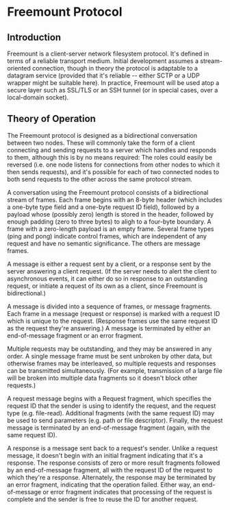 Freemount Protocol
==================

Introduction
------------

Freemount is a client-server network filesystem protocol.  It's defined in terms of a reliable transport medium.  Initial development assumes a stream-oriented connection, though in theory the protocol is adaptable to a datagram service (provided that it's reliable -- either SCTP or a UDP wrapper might be suitable here).  In practice, Freemount will be used atop a secure layer such as SSL/TLS or an SSH tunnel (or in special cases, over a local-domain socket).

Theory of Operation
-------------------

The Freemount protocol is designed as a bidirectional conversation between two nodes.  These will commonly take the form of a client connecting and sending requests to a server which handles and responds to them, although this is by no means required:  The roles could easily be reversed (i.e. one node listens for connections from other nodes to which it then sends requests), and it's possible for each of two connected nodes to both send requests to the other across the same protocol stream.

A conversation using the Freemount protocol consists of a bidirectional stream of frames.  Each frame begins with an 8-byte header (which includes a one-byte type field and a one-byte request ID field), followed by a payload whose (possibly zero) length is stored in the header, followed by enough padding (zero to three bytes) to aligh to a four-byte boundary.  A frame with a zero-length payload is an empty frame.  Several frame types (ping and pong) indicate control frames, which are independent of any request and have no semantic significance.  The others are message frames.

A message is either a request sent by a client, or a response sent by the server answering a client request.  (If the server needs to alert the client to asynchronous events, it can either do so in response to an outstanding request, or initiate a request of its own as a client, since Freemount is bidirectional.)

A message is divided into a sequence of frames, or message fragments.  Each frame in a message (request or response) is marked with a request ID which is unique to the request.  (Response frames use the same request ID as the request they're answering.)  A message is terminated by either an end-of-message fragment or an error fragment.

Multiple requests may be outstanding, and they may be answered in any order.  A single message frame must be sent unbroken by other data, but otherwise frames may be interleaved, so multiple requests and responses can be transmitted simultaneously.  (For example, transmission of a large file will be broken into multiple data fragments so it doesn't block other requests.)

A request message begins with a Request fragment, which specifies the request ID that the sender is using to identify the request, and the request type (e.g. file-read).  Additional fragments (with the same request ID) may be used to send parameters (e.g. path or file descriptor).  Finally, the request message is terminated by an end-of-message fragment (again, with the same request ID).

A response is a message sent back to a request's sender.  Unlike a request message, it doesn't begin with an initial fragment indicating that it's a response.  The response consists of zero or more result fragments followed by an end-of-message fragment, all with the request ID of the request to which they're a response.  Alternately, the response may be terminated by an error fragment, indicating that the operation failed.  Either way, an end-of-message or error fragment indicates that processing of the request is complete and the sender is free to reuse the ID for another request.

